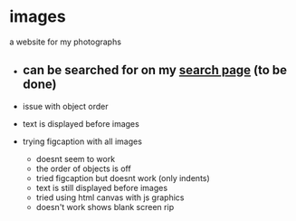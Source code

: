 # images
a website for my photographs
- can be searched for on my [search page](https://skparab1.github.io/search) (to be done)
  -

- issue with object order
- text is displayed before images
- trying figcaption with all images
  - doesnt seem to work 
  - the order of objects is off
  - tried figcaption but doesnt work (only indents)
  - text is still displayed before images
  - tried using html canvas with js graphics
  - doesn't work shows blank screen rip
